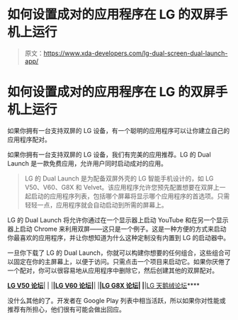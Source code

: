 # 如何设置成对的应用程序在 LG 的双屏手机上运行

> 原文：<https://www.xda-developers.com/lg-dual-screen-dual-launch-app/>

# 如何设置成对的应用程序在 LG 的双屏手机上运行

如果你拥有一台支持双屏的 LG 设备，有一个聪明的应用程序可以让你建立自己的应用程序配对。

如果你拥有一台支持双屏的 LG 设备，我们有完美的应用推荐。LG 的 Dual Launch 是一款免费应用，允许用户同时启动成对的应用。

> LG 的 Dual Launch 是为配备双屏外壳的 LG 智能手机设计的，如 LG V50、V60、G8X 和 Velvet。该应用程序允许您预先配置想要在双屏上一起启动的应用程序列表，包括哪个屏幕将显示哪个应用程序的首选项。只需轻轻一点，应用程序就会自动启动到所需的屏幕上。

LG 的 Dual Launch 将允许你通过在一个显示器上启动 YouTube 和在另一个显示器上启动 Chrome 来利用双屏——这只是一个例子。这是一种方便的方式来启动你最喜欢的应用程序，并让你想知道为什么这种定制没有内置到 LG 的启动器中。

一旦你下载了 LG 的 Dual Launch，你就可以构建你想要的任何组合，这些组合可以固定在你的主屏幕上，以便于访问。只需点击一个项目来启动它。如果你厌倦了一个配对，你可以很容易地从应用程序中删除它，然后创建其他的双屏配对。

**[LG V50 论坛](https://forum.xda-developers.com/v50-thinq)**| | |**|[LG V60 论坛](https://forum.xda-developers.com/lg-v60-thinq)|**| |**|[LG G8X 论坛](https://forum.xda-developers.com/lg-g8X)| |**|[LG 天鹅绒论坛](https://forum.xda-developers.com/lg-velvet)****

没什么其他的了。开发者在 Google Play 列表中相当活跃，所以如果你对性能或推荐有所担心，他们很有可能会做出回应。